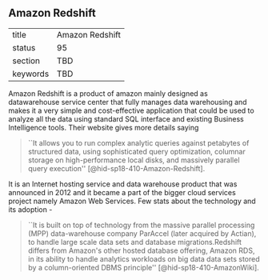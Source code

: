 ## Amazon Redshift


|          |                 |
| -------- | --------------- |
| title    | Amazon Redshift |
| status   | 95              |
| section  | TBD             |
| keywords | TBD             |



Amazon Redshift is a product of amazon mainly designed as
datawarehouse service center that fully manages data warehousing and
makes it a very simple and cost-effective application that could be
used to analyze all the data using standard SQL interface and existing
Business Intelligence tools. Their website gives more details saying


> ``It allows you to run complex analytic queries against petabytes of
> structured data, using sophisticated query optimization, columnar
> storage on high-performance local disks, and massively parallel
> query execution'' [@hid-sp18-410-Amazon-Redshift].



It is an Internet hosting service and data warehouse product that was
announced in 2012 and it became a part of the bigger cloud services
project namely Amazon Web Services. Few stats about the technology and
its adoption -

> ``It is built on top of technology from the massive parallel
> processing (MPP) data-warehouse company ParAccel (later acquired by
> Actian), to handle large scale data sets and database
> migrations.Redshift differs from Amazon's other hosted database
> offering, Amazon RDS, in its ability to handle analytics workloads
> on big data data sets stored by a column-oriented DBMS principle''
> [@hid-sp18-410-AmazonWiki].


